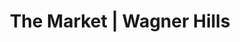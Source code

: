 ---
title: "The Market | Wagner Hills"
url: /township-of-langley/the-market-wagner-hills/
shop: Allgemein
---